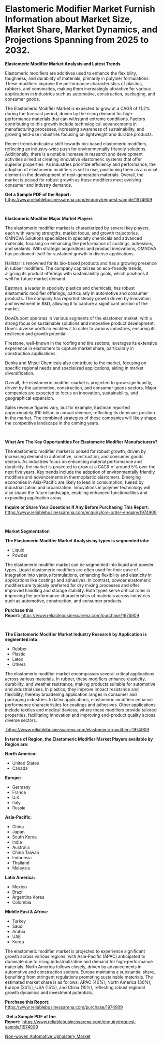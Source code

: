 <p><h1>Elastomeric Modifier Market Furnish Information about Market Size, Market Share, Market Dynamics, and Projections Spanning from 2025 to 2032.</h1></p><p><strong>Elastomeric Modifier Market Analysis and Latest Trends</strong></p>
<p><p>Elastomeric modifiers are additives used to enhance the flexibility, toughness, and durability of materials, primarily in polymer formulations. These modifiers improve the performance characteristics of plastics, rubbers, and composites, making them increasingly attractive for various applications in industries such as automotive, construction, packaging, and consumer goods. </p><p>The Elastomeric Modifier Market is expected to grow at a CAGR of 11.2% during the forecast period, driven by the rising demand for high-performance materials that can withstand extreme conditions. Factors contributing to this growth include technological advancements in manufacturing processes, increasing awareness of sustainability, and growing end-use industries focusing on lightweight and durable products.</p><p>Recent trends indicate a shift towards bio-based elastomeric modifiers, reflecting an industry-wide push for environmentally friendly solutions. Additionally, there is a notable increase in research and development activities aimed at creating innovative elastomeric systems that offer superior properties. As industries prioritize efficiency and performance, the adoption of elastomeric modifiers is set to rise, positioning them as a crucial element in the development of next-generation materials. Overall, the market is poised for robust growth as these modifiers meet evolving consumer and industry demands.</p></p>
<p><strong>Get a Sample PDF of the Report:&nbsp;</strong> <a href="https://www.reliablebusinessarena.com/enquiry/request-sample/1974909?utm_campaign=3195&utm_medium=2&utm_source=Github&utm_content=ia&utm_term=03042025&utm_id=elastomeric-modifier">https://www.reliablebusinessarena.com/enquiry/request-sample/1974909</a></p>
<p>&nbsp;</p>
<p><strong>Elastomeric Modifier Major Market Players</strong></p>
<p><p>The elastomeric modifier market is characterized by several key players, each with varying strengths, market focus, and growth trajectories. OMNOVA Solutions specializes in specialty chemicals and advanced materials, focusing on enhancing the performance of coatings, adhesives, and sealants. With strategic acquisitions and product innovations, OMNOVA has positioned itself for sustained growth in diverse applications.</p><p>Hallstar is renowned for its bio-based products and has a growing presence in rubber modifiers. The company capitalizes on eco-friendly trends, aligning its product offerings with sustainability goals, which positions it well for future market demand.</p><p>Eastman, a leader in specialty plastics and chemicals, has robust elastomeric modifier offerings, particularly in automotive and consumer products. The company has reported steady growth driven by innovation and investment in R&D, allowing it to capture a significant portion of the market.</p><p>DowDupont operates in various segments of the elastomer market, with a strong focus on sustainable solutions and innovative product development. Dow's diverse portfolio enables it to cater to various industries, ensuring its resilience and growth potential.</p><p>Firestone, well-known in the roofing and tire sectors, leverages its extensive experience in elastomers to capture market share, particularly in construction applications.</p><p>Denka and Mitsui Chemicals also contribute to the market, focusing on specific regional needs and specialized applications, aiding in market diversification.</p><p>Overall, the elastomeric modifier market is projected to grow significantly, driven by the automotive, construction, and consumer goods sectors. Major companies are expected to focus on innovation, sustainability, and geographical expansion.</p><p>Sales revenue figures vary, but for example, Eastman reported approximately $10 billion in annual revenue, reflecting its dominant position in the market. The combined strategies of these companies will likely shape the competitive landscape in the coming years.</p></p>
<p>&nbsp;</p>
<p><strong>What Are The Key Opportunities For Elastomeric Modifier Manufacturers?</strong></p>
<p><p>The elastomeric modifier market is poised for robust growth, driven by increasing demand in automotive, construction, and consumer goods sectors. As industries focus on enhancing material performance and durability, the market is projected to grow at a CAGR of around 5% over the next five years. Key trends include the adoption of environmentally friendly modifiers and advancements in thermoplastic elastomers. Emerging economies in Asia-Pacific are likely to lead in consumption, fueled by industrialization and urbanization. Innovations in polymer technology will also shape the future landscape, enabling enhanced functionalities and expanding application areas.</p></p>
<p><strong>Inquire or Share Your Questions If Any Before Purchasing This Report:</strong> <a href="https://www.reliablebusinessarena.com/enquiry/pre-order-enquiry/1974909?utm_campaign=3195&utm_medium=2&utm_source=Github&utm_content=ia&utm_term=03042025&utm_id=elastomeric-modifier">https://www.reliablebusinessarena.com/enquiry/pre-order-enquiry/1974909</a></p>
<p>&nbsp;</p>
<p><strong>Market Segmentation</strong></p>
<p><strong>The Elastomeric Modifier Market Analysis by types is segmented into:</strong></p>
<p><ul><li>Liquid</li><li>Powder</li></ul></p>
<p><p>The elastomeric modifier market can be segmented into liquid and powder types. Liquid elastomeric modifiers are often used for their ease of integration into various formulations, enhancing flexibility and elasticity in applications like coatings and adhesives. In contrast, powder elastomeric modifiers are typically preferred for dry mixing processes and offer improved handling and storage stability. Both types serve critical roles in improving the performance characteristics of materials across industries such as automotive, construction, and consumer products.</p></p>
<p><strong>Purchase this Report:&nbsp;</strong><a href="https://www.reliablebusinessarena.com/purchase/1974909?utm_campaign=3195&utm_medium=2&utm_source=Github&utm_content=ia&utm_term=03042025&utm_id=elastomeric-modifier">https://www.reliablebusinessarena.com/purchase/1974909</a></p>
<p>&nbsp;</p>
<p><strong>The Elastomeric Modifier Market Industry Research by Application is segmented into:</strong></p>
<p><ul><li>Rubber</li><li>Plastic</li><li>Latex</li><li>Others</li></ul></p>
<p><p>The elastomeric modifier market encompasses several critical applications across various materials. In rubber, these modifiers enhance elasticity, durability, and weather resistance, making products suitable for automotive and industrial uses. In plastics, they improve impact resistance and flexibility, thereby broadening application ranges in consumer and packaging industries. In latex applications, elastomeric modifiers enhance performance characteristics for coatings and adhesives. Other applications include textiles and medical devices, where these modifiers provide tailored properties, facilitating innovation and improving end-product quality across diverse sectors.</p></p>
<p><a href="https://www.reliablebusinessarena.com/elastomeric-modifier-r1974909?utm_campaign=3195&utm_medium=2&utm_source=Github&utm_content=ia&utm_term=03042025&utm_id=elastomeric-modifier">&nbsp;https://www.reliablebusinessarena.com/elastomeric-modifier-r1974909</a></p>
<p><strong>In terms of Region, the Elastomeric Modifier Market Players available by Region are:</strong></p>
<p>
    <p> <strong> North America: </strong>
        <ul>
            <li>United States</li>
            <li>Canada</li>
        </ul>
        </p> 
    <p> <strong> Europe: </strong>
        <ul>
            <li>Germany</li>
            <li>France</li>
            <li>U.K.</li>
            <li>Italy</li>
            <li>Russia</li>
        </ul>
        </p> 
    <p> <strong> Asia-Pacific: </strong>
        <ul>
            <li>China</li>
            <li>Japan</li>
            <li>South Korea</li>
            <li>India</li>
            <li>Australia</li>
            <li>China Taiwan</li>
            <li>Indonesia</li>
            <li>Thailand</li>
            <li>Malaysia</li>
        </ul>
        </p> 
    <p> <strong> Latin America: </strong>
        <ul>
            <li>Mexico</li>
            <li>Brazil</li>
            <li>Argentina Korea</li>
            <li>Colombia</li>
        </ul>
        </p> 
    <p> <strong> Middle East & Africa: </strong>
        <ul>
            <li>Turkey</li>
            <li>Saudi</li>
            <li>Arabia</li>
            <li>UAE</li>
            <li>Korea</li>
        </ul>
    </p>
    </p>
<p><p>The elastomeric modifier market is projected to experience significant growth across various regions, with Asia-Pacific (APAC) anticipated to dominate due to rising industrialization and demand for high-performance materials. North America follows closely, driven by advancements in automotive and construction sectors. Europe maintains a substantial share, benefiting from stringent regulations promoting sustainable materials. The estimated market share is as follows: APAC (40%), North America (30%), Europe (20%), USA (15%), and China (10%), reflecting robust regional growth dynamics and investment potentials.</p></p>
<p><strong>Purchase this Report: </strong><a href="https://www.reliablebusinessarena.com/purchase/1974909?utm_campaign=3195&utm_medium=2&utm_source=Github&utm_content=ia&utm_term=03042025&utm_id=elastomeric-modifier">https://www.reliablebusinessarena.com/purchase/1974909</a></p>
<p>&nbsp;<strong>Get a Sample PDF of the Report:&nbsp;&nbsp;</strong><a href="https://www.reliablebusinessarena.com/enquiry/request-sample/1974909?utm_campaign=3195&utm_medium=2&utm_source=Github&utm_content=ia&utm_term=03042025&utm_id=elastomeric-modifier">https://www.reliablebusinessarena.com/enquiry/request-sample/1974909</a></p>
<p><strong></strong></p>
<p><p><a href="https://github.com/damjiederyd/Market-Research-Report-List-1/blob/main/non-woven-automotive-upholstery-market.md?utm_campaign=3195&utm_medium=2&utm_source=Github&utm_content=ia&utm_term=03042025&utm_id=elastomeric-modifier">Non-woven Automotive Upholstery Market</a></p></p>